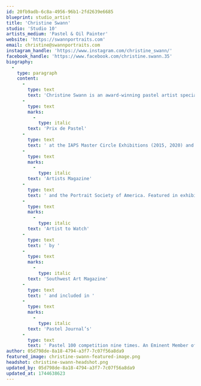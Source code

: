```yaml
---
id: 20fb9adb-6c8a-4956-96b1-2fd2639e6685
blueprint: studio_artist
title: 'Christine Swann'
studio: 'Studio 10'
artists_medium: 'Pastel & Oil Painter'
website: 'https://swannportraits.com'
email: christine@swannportraits.com
instagram_handle: 'https://www.instagram.com/christine_swann/'
facebook_handle: 'https://www.facebook.com/christine.swann.35'
biography:
  -
    type: paragraph
    content:
      -
        type: text
        text: 'Christine Swann is an award-winning pastel artist specializing in portraiture for over 28 years. A former graphic designer, she began painting her children before transitioning to working with models, creating “personality portraits” that capture depth and emotion. Her work has received numerous accolades, including the '
      -
        type: text
        marks:
          -
            type: italic
        text: 'Prix de Pastel'
      -
        type: text
        text: ' at the IAPS Master Circle Exhibitions (2015, 2020) and recognition in '
      -
        type: text
        marks:
          -
            type: italic
        text: 'Artists Magazine'
      -
        type: text
        text: ' and the Portrait Society of America. Featured in exhibitions worldwide, she has been highlighted as an '
      -
        type: text
        marks:
          -
            type: italic
        text: 'Artist to Watch'
      -
        type: text
        text: ' by '
      -
        type: text
        marks:
          -
            type: italic
        text: 'Southwest Art Magazine'
      -
        type: text
        text: ' and included in '
      -
        type: text
        marks:
          -
            type: italic
        text: 'Pastel Journal’s'
      -
        type: text
        text: ' Pastel 100 competition nine times. An Eminent Member of the IAPS Master Circle and a PSA Signature Member, Christine teaches "The Power of Pastel" workshops nationwide.'
author: 05d798de-8a18-4794-a3f7-7c07f56a8da9
featured_image: christine-swann-featured-image.png
headshot: christine-swann-headshot.png
updated_by: 05d798de-8a18-4794-a3f7-7c07f56a8da9
updated_at: 1744638623
---
```

